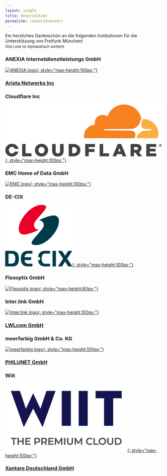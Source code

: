 ```yaml
---
layout: single
title: Unterstützer
permalink: /unterstuetzer/
---
```


Ein herzliches Dankeschön an die folgenden Institutionen für die Unterstützung von Freifunk München!  
<small>(Die Liste ist Alphabetisch sortiert)</small>

### ANEXIA Internetdienstleistungs GmbH

[![ANEXIA logo](/assets/unterstuetzung/anexia.jpg){: style="max-height:100px;"}][anexia]

### [Arista Networks Inc](arista)

### Cloudflare Inc

[![Cloudflare Inc logo](/assets/unterstuetzung/cf-logo.webp){: style="max-height:100px;"}][cloudflare]

### EMC Home of Data GmbH

[![EMC logo](/assets/unterstuetzung/emc-logo.svg){: style="max-height:100px;"}][emc-homeofdata]

### DE-CIX

[![DE-CIX logo](/assets/unterstuetzung/decix_logo.svg){: style="max-height:100px;"}][de-cix]

### Flexoptix GmbH

[![Flexoptix logo](/assets/unterstuetzung/flexoptix.png){: style="max-height:60px;"}][flexoptix]

### Inter.link GmbH

[![Inter.link logo](/assets/unterstuetzung/interlink_logo.svg){: style="max-height:100px;"}][interlink]

### [LWLcom GmbH](lwlcom)


### meerfarbig GmbH & Co. KG

[![meerfarbig logo](/assets/unterstuetzung/meerfarbig.jpeg){: style="max-height:100px;"}][meerfarbig]

### [PHILUNET GmbH](philunet)

### Wiit

[![wiit logo](/assets/unterstuetzung/wiit.png){: style="max-height:100px;"}][wiit]

### [Xantaro Deutschland GmbH](xantaro)


[anexia]: https://www.anexia.com/
[emc-homeofdata]: https://www.emc-homeofdata.de/
[flexoptix]: https://www.flexoptix.net/
[meerfarbig]: https://meerfarbig.net/
[interlink]: https://inter.link/
[wiit]: https://www.wiit.cloud/
[cloudflare]: https://www.cloudflare.com/
[arista]: https://www.arista.com/
[xantaro]: https://www.xantaro.net/
[de-cix]: https://www.de-cix.net/
[lwlcom]: https://www.lwlcom.net/
[philunet]: https://philunet.de/